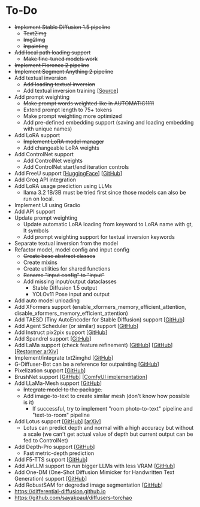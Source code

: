 # To-Do

* ~~Implement Stable Diffusion 1.5 pipeline~~
    * ~~Text2Img~~
    * ~~Img2Img~~
    * ~~Inpainting~~
* ~~Add local path loading support~~
    * ~~Make fine-tuned models work~~
* ~~Implement Florence 2 pipeline~~
* ~~Implement Segment Anything 2 pipeline~~
* Add textual inversion
    * ~~Add loading textual inversion~~
    * Add textual inversion training [[Source](https://colab.research.google.com/github/huggingface/notebooks/blob/main/diffusers/sd_textual_inversion_training.ipynb#scrollTo=E3UREGd7EkLh)]
* Add prompt weighting
    * ~~Make prompt words weighted like in AUTOMATIC1111~~
    * Extend prompt length to 75+ tokens
    * Make prompt weighting more optimized
    * Add pre-defined embedding support (saving and loading embedding with unique names)
* Add LoRA support
    * ~~Implement LoRA model manager~~
    * Add changeable LoRA weights
* Add ControlNet support
    * Add ControlNet weights
    * Add ControlNet start/end iteration controls
* Add FreeU support [[HuggingFace](https://huggingface.co/docs/diffusers/main/en/using-diffusers/image_quality)] [[GitHub](https://github.com/ChenyangSi/FreeU)]
* Add Groq API integration
* Add LoRA usage prediction using LLMs
    * llama 3.2 1B/3B must be tried first since those models can also be run on local.
* Implement UI using Gradio
* Add API support
* Update prompt weighting
    * Update automatic LoRA loading from keyword to LoRA name with gt, lt symbols
    * Add prompt weighting support for textual inversion keywords
* Separate textual inversion from the model
* Refactor model, model config and input config
    * ~~Create base abstract classes~~
    * Create mixins
    * Create utilities for shared functions
    * ~~Rename "input config" to "input"~~
    * Add missing input/output dataclasses
        * Stable Diffusion 1.5 output
        * YOLOv11 Pose input and output
* Add auto model unloading
* Add XFormers support (enable_xformers_memory_efficient_attention, disable_xformers_memory_efficient_attention)
* Add TAESD (Tiny AutoEncoder for Stable Diffusion) support [[GitHub](https://github.com/madebyollin/taesd?tab=readme-ov-file)]
* Add Agent Scheduler (or similar) support [[GitHub](https://github.com/ArtVentureX/sd-webui-agent-scheduler?tab=readme-ov-file)]
* Add Instruct pix2pix support [[GitHub](https://github.com/timothybrooks/instruct-pix2pix)]
* Add Spandrel support [[GitHub](https://github.com/chaiNNer-org/spandrel)]
* Add LaMa support (check feature refinement) [[GitHub](https://github.com/advimman/lama)] [[GitHub](https://github.com/advimman/lama/pull/112)] [[Restormer arXiv](https://arxiv.org/pdf/2111.09881)]
* Implement/integrate txt2imghd [[GitHub](https://github.com/jquesnelle/txt2imghd)]
* G-Diffuser-Bot can be a reference for outpainting [[GitHub](https://github.com/parlance-zz/g-diffuser-bot)]
* Pixelization support [[GitHub](https://github.com/WuZongWei6/Pixelization)]
* BrushNet support [[GitHub](https://github.com/TencentARC/BrushNet)] [[ComfyUI implementation](https://github.com/kijai/ComfyUI-BrushNet-Wrapper/tree/main)]
* Add LLaMa-Mesh support [[GitHub](https://github.com/nv-tlabs/LLaMA-Mesh)]
	* ~~Integrate model to the package.~~
    * Add image-to-text to create similar mesh (don't know how possible is it)
        * If successful, try to implement "room photo-to-text" pipeline and "text-to-room" pipeline
* Add Lotus support [[GitHub](https://github.com/EnVision-Research/Lotus)] [[arXiv](https://arxiv.org/abs/2409.18124)]
    * Lotus can predict depth and normal with a high accuracy but without a scale (we can't get actual value of depth but current output can be fed to ControlNet)
* Add Depth-Pro support [[GitHub](https://github.com/apple/ml-depth-pro)]
    * Fast metric-depth prediction
* Add F5-TTS support [[GitHub](https://github.com/SWivid/F5-TTS)]
* Add AirLLM support to run bigger LLMs with less VRAM [[GitHub](https://github.com/lyogavin/airllm)]
* Add One-DM (One-Shot Diffusion Mimicker for Handwritten Text Generation) support [[GitHub](https://github.com/dailenson/One-DM)]
* Add RobustSAM for degredad image segmentation [[GitHub](https://github.com/robustsam/RobustSAM)]
* https://differential-diffusion.github.io
* https://github.com/sayakpaul/diffusers-torchao
